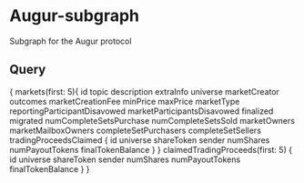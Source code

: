 # Augur-subgraph
Subgraph for the Augur protocol 


## Query

{
  markets(first: 5){
    id
    topic
    description
    extraInfo
    universe
    marketCreator
    outcomes
    marketCreationFee
    minPrice
    maxPrice
    marketType
    reportingParticipantDisavowed
    marketParticipantsDisavowed
    finalized
    migrated
    numCompleteSetsPurchase
    numCompleteSetsSold
    marketOwners
    marketMailboxOwners
    completeSetPurchasers
    completeSetSellers
    tradingProceedsClaimed {
      id
      universe
      shareToken
      sender
      numShares
      numPayoutTokens
      finalTokenBalance
     }
  }
  claimedTradingProceeds(first: 5) {
    id
    universe
    shareToken
    sender
    numShares
    numPayoutTokens
    finalTokenBalance
  }
}

